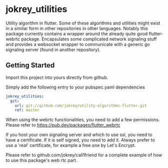 # jokrey_utilities

Utility algorithm in flutter.
Some of these algorithms and utilities might exist in a similar form in other repositories in other languages.
Notably this package currently contains a wrapper around the already quite good flutter-webrtc package.
Encapsulates some complicated network signaling stuff and provides a websocket wrapper to communicate with
   a generic go signaling server (found in another repository).

## Getting Started

Import this project into yours directly from github.

Simply add the following entry to your pubspec.yaml dependencies

```yaml
jokrey_utilities:
  git:
    url: git://github.com/jokrey/utility-algorithms-flutter.git
    ref: master
```

When using the webrtc functionalities, you need to add a few permissions.
Please refer to https://pub.dev/packages/flutter_webrtc

If you host your own signaling server and which to use ssl, you need to have a certificate. If it is self signed, you need to add it.
Always prefer to use a 'real' certificate, for example a free one by Let's Encrypt.

Please refer to github.com/jokrey/call1friend for a complete example of how to use this package's web rtc part.
